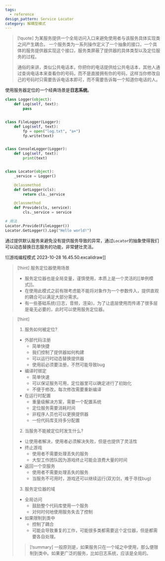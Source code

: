 ```yaml
---
tags:
  - reference
design_pattern: Service Locator
category: 解耦型模式
---
```

> [!quote]
> 为某服务提供一个全局访问入口来避免使用者与该服务具体实现类之间产生耦合。
> 一个服务类为一系列操作定义了一个抽象的接口，一个具体的服务提供器实现这个接口，服务类屏蔽了提供器的具体类型以及定位服务的过程。
>
> 通俗的来讲，类似公共电话本，你把你的电话提供给公共电话本，其他人通过查询电话本来查看你的号码，而不是直接拥有你的号码，这样当你修改自己的号码时只需要告诉电话本即可，而不需要告诉每一个知道你电话的人。

使用服务器定位的一个经典场景是**日志系统**。

```python
class Logger(object):
	def Log(self, text):
		pass


class FileLogger(Logger):
	def Log(self, text):
		fp = open("log.txt", "a+")
		fp.write(text)


class ConsoleLogger(Logger):
	def Log(self, text):
		print(text)


class Locator(object):
	_service = Logger()

	@classmethod
	def GetLogger(cls):
		return cls._service

	@classmethod
	def Provide(cls, service):
		cls._service = service

# 用法
Locator.Provide(FileLogger())
Locator.GetLogger().Log("Hello world!")
```

通过提供默认服务来避免没有提供服务导致的异常，通过`Locator`的抽象使得我们可以动态替换日志服务的功能，非常健壮灵活。

![[游戏编程模式 2023-10-28 16.45.50.excalidraw]]

> [!hint] 服务定位器使用场景
> - 服务定位器也是全局变量，谨慎使用，本质上是一个灵活的[[单例模式]]。
> - 在使用此模式之前有限考虑能不能将对象作为一个参数传入，提供直观的耦合可以满足大部分需求。
> - 有一些基础系统(日志，音频，渲染)，为了让底层使用而传递了很多层是毫无必要的，此时可以使用服务定位器。

> [!hint]
> 1. 服务如何被定位?
>	- 外部代码注册
>		- 简单快捷
>		- 我们控制了提供器如何构建
>		- 可以运行时动态替换提供器
>		- 使用前必须要注册，不然可能导致bug
>	- 编译时绑定
>		- 简单快速
>		- 可以保证服务可用，定位器里可以确定进行了初始化
>		- 不便于修改，每次修改需要重新编译
>	- 在运行时配置
>		- 重量级解决方案，需要一个配置系统
>		- 定位服务需要消耗时间
>		- 非程序人员也可以更换提供器
>		- 一份代码库支持多分配置
> 2. 当服务不能被定位时发生什么?
>	- 让使用者解决，使用者必须解决失败，但是也提供了灵活性
>	- 终止游戏
>		- 使用者不需要处理丢失的服务
>		- 大型工作团队因为游戏终止可能会浪费大量的时间
>	- 返回一个空服务
>		- 使用者不需要处理丢失的服务
>		- 当服务不可用时，游戏还可以继续运行(双刃剑，难于寻找bug)
> 3. 服务定位器的域
>	- 全局访问
>		- 鼓励整个代码库使用一个服务
>		- 对何时何地使用服务失去了控制
>	- 如果限制到类中
>		- 控制了耦合
>		- 可能会导致重复的工作，可能很多类都需要这个定位器，但是都需要各自处理。
>
> > [!summary]
> > 一般原则是，如果服务只在一个域之中使用，那么便限制到类中。如果更广泛的服务，比如日志系统，应该是全局的。